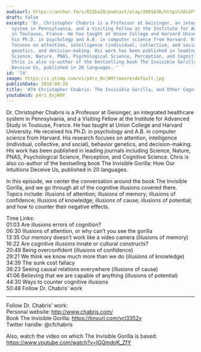 ```yaml
---
audiourl: https://anchor.fm/s/822ba20/podcast/play/2001636/https%3A%2F%2Fd3ctxlq1ktw2nl.cloudfront.net%2Fproduction%2F2018-11-29%2F7682039-44100-2-a4843a671da15.mp3
draft: false
excerpt: 'Dr. Christopher Chabris is a Professor at Geisinger, an integrated healthcare
  system in Pennsylvania, and a Visiting Fellow at the Institute for Advanced Study
  in Toulouse, France. He has taught at Union College and Harvard University. He received
  his Ph.D. in psychology and A.B. in computer science from Harvard. His research
  focuses on attention, intelligence (individual, collective, and social), behavior
  genetics, and decision-making. His work has been published in leading journals including
  Science, Nature, PNAS, Psychological Science, Perception, and Cognitive Science.
  Chris is also co-author of the bestselling book The Invisible Gorilla: How Our Intuitions
  Deceive Us, published in 20 languages. '
id: '74'
image: https://i.ytimg.com/vi/p4rz_8sjW9Y/maxresdefault.jpg
publishDate: 2018-09-20
title: '#74 Christopher Chabris: The Invisible Gorilla, and Other Cognitive Illusions'
youtubeid: p4rz_8sjW9Y
---
```

<div class="timelinks">

Dr. Christopher Chabris is a Professor at Geisinger, an integrated healthcare system in Pennsylvania, and a Visiting Fellow at the Institute for Advanced Study in Toulouse, France. He has taught at Union College and Harvard University. He received his Ph.D. in psychology and A.B. in computer science from Harvard. His research focuses on attention, intelligence (individual, collective, and social), behavior genetics, and decision-making. His work has been published in leading journals including Science, Nature, PNAS, Psychological Science, Perception, and Cognitive Science. Chris is also co-author of the bestselling book The Invisible Gorilla: How Our Intuitions Deceive Us, published in 20 languages. 

In this episode, we center the conversation around the book The Invisible Gorilla, and we go through all of the cognitive illusions covered there. Topics include: illusions of attention; illusions of memory; illusions of confidence; illusions of knowledge; illusions of cause; illusions of potential; and how to counter their negative effects.

Time Links:  
<time>01:03</time> Are illusions errors of cognition?  
<time>06:30</time> Illusions of attention, or why can’t you see the gorilla        
<time>13:35</time> Our memory doesn’t work like a video camera (illusions of memory)   
<time>16:22</time> Are cognitive illusions innate or cultural constructs?  
<time>20:49</time> Being overconfident (illusions of confidence)    
<time>29:21</time> We think we know much more than we do (illusions of knowledge)      
<time>34:39</time> The sunk cost fallacy       
<time>36:23</time> Seeing causal relations everywhere (illusions of cause)  
<time>41:06</time> Believing that we are capable of anything (illusions of potential)  
<time>44:30</time> Ways to counter cognitive illusions  
<time>50:48</time> Follow Dr. Chabris’ work

---

Follow Dr. Chabris’ work:  
Personal website: http://www.chabris.com/  
Book The Invisible Gorilla: https://tinyurl.com/ycl3352y  
Twitter handle: @cfchabris

Also, watch the video on which The Invisible Gorilla is based: https://www.youtube.com/watch?v=IGQmdoK_ZfY
</div>

